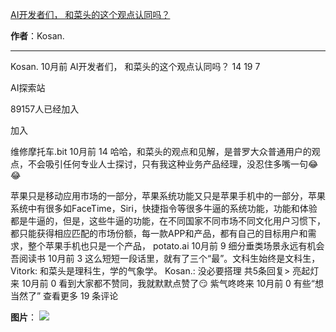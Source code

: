 

[AI开发者们， 和菜头的这个观点认同吗？](https://m.okjike.com/originalPosts/6667caaab1dce7557a921ad8?s=ewoidSI6ICI1N2Y0ZGFjYWI2YzFlNTEzMDBiMDQyNmQiCn0=)

**作者**：Kosan.

---

Kosan.
10月前
AI开发者们，
和菜头的这个观点认同吗？
14
19
7

AI探索站

89157人已经加入

加入

维修摩托车.bit
10月前
14
哈哈，和菜头的观点和见解，是普罗大众普通用户的观点，不会吸引任何专业人士探讨，只有我这种业务产品经理，没忍住多嘴一句😂😂

苹果只是移动应用市场的一部分，苹果系统功能又只是苹果手机中的一部分，苹果系统中有很多如FaceTime，Siri，快捷指令等很多牛逼的系统功能，功能和体验都是牛逼的，但是，这些牛逼的功能，在不同国家不同市场不同文化用户习惯下，都只能获得相应匹配的市场份额，每一款APP和产品，都有自己的目标用户和需求，整个苹果手机也只是一个产品，
potato.ai
10月前
9
细分垂类场景永远有机会
吾阅读书
10月前
3
这么短短一段话里，就有了三个“最”。文科生始终是文科生，
Vitork: 和菜头是理科生，学的气象学。
Kosan.: 没必要搭理
共5条回复>
亮起灯来
10月前
0
看到大家都不赞同，我就默默点赞了😏
紫气咚咚来
10月前
0
有些“想当然了”
查看更多 19 条评论

**图片**：
![](https://cdnv2.ruguoapp.com/Fq5DSh26uqh66FEF9El1dZjJI6LNv3.jpg?imageMogr2/auto-orient/thumbnail/1500x2000%3E/interlace/1)